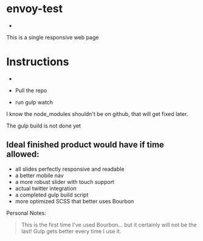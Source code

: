 # envoy-test
-

This is a single responsive web page

# Instructions
-

- Pull the repo
- run gulp watch

I know the node_modules shouldn't be on github, that will get fixed later.

The gulp build is not done yet

Ideal finished product would have if time allowed:
-
- all slides perfectly responsive and readable
- a better mobile nav
- a more robust slider with touch support
- actual twitter integration
- a completed gulp build script
- more optimized SCSS that better uses Bourbon


Personal Notes:
>This is the first time I've used Bourbon... 
>but it certainly will not be the last!
>Gulp gets better every time I use it.